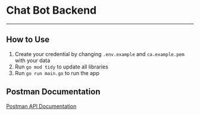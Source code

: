 # Chat Bot Backend
---

## How to Use
1. Create your credential by changing `.env.example` and `ca.example.pem` with your data
2. Run `go mod tidy` to update all libraries
3. Run `go run main.go` to run the app
   
## Postman Documentation
[Postman API Documentation](https://documenter.getpostman.com/view/30262904/2sA3XY6xXw)
